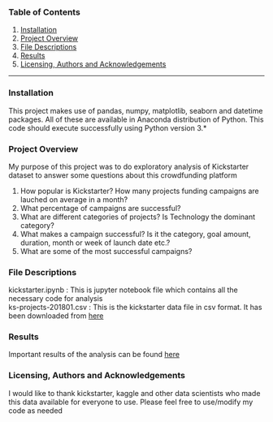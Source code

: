 ### Table of Contents

 1. [Installation](#Installation)
 2. [Project Overview](#Project-Overview)
 3. [File Descriptions](#File-Descriptions)
 4. [Results](#Results)
 5. [Licensing, Authors and Acknowledgements](#Acknowledgements)
- - -
### Installation <a name='Installation'></a>

This project makes use of pandas, numpy, matplotlib, seaborn and datetime packages. All of these are available in Anaconda distribution of Python. This code should execute successfully using Python version 3.*

### Project Overview <a name='Project-Overview'></a>

My purpose of this project was to do exploratory analysis of Kickstarter dataset to answer some questions about this crowdfunding platform
 1. How popular is Kickstarter? How many projects funding campaigns are lauched on average in a month?
 2. What percentage of campaigns are successful?
 3. What are different categories of projects? Is Technology the dominant category?
 4. What makes a campaign successful? Is it the category, goal amount, duration, month or week of launch date etc.?
 5. What are some of the most successful campaigns?
 
### File Descriptions <a name='File-Descriptions'></a>

kickstarter.ipynb : This is jupyter notebook file which contains all the necessary code for analysis  
ks-projects-201801.csv : This is the kickstarter data file in csv format. It has been downloaded from [here](https://www.kaggle.com/kemical/kickstarter-projects?select=ks-projects-201801.csv)

### Results <a name='Results'></a>

Important results of the analysis can be found [here](https://medium.com/@sumitkr_51302/launch-a-successful-crowdfunding-campaign-fb3935798479)

### Licensing, Authors and Acknowledgements <a name='Acknowledgements'></a>

I would like to thank kickstarter, kaggle  and other data scientists who made this data available for everyone to use. Please feel free to use/modify my code as needed 
